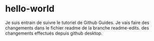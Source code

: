 # hello-world
Je suis entrain de suivre le tutoriel de Github Guides.
Je vais  faire des changements dans le fichier readme de la branche readme-edits.
des changements effectués depuis github desktop.